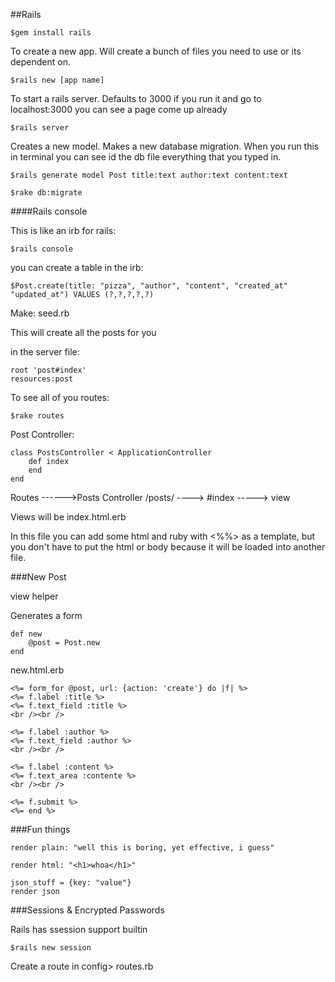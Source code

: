 ##Rails

```
$gem install rails

```

To create a new app. Will create a bunch of files you need to use or its dependent on.

```
$rails new [app name]

```
To start a rails server. Defaults to 3000 if you run it and go to localhost:3000 you can see a page come up already

```
$rails server

```
Creates a new model. Makes a new database migration. When you run this in terminal you can see id the db file everything that you typed in. 

```
$rails generate model Post title:text author:text content:text

```


```
$rake db:migrate
```


####Rails console

This is like an irb for rails:

```
$rails console

```
you can create a table in the irb:

```
$Post.create(title: "pizza", "author", "content", "created_at" "updated_at") VALUES (?,?,?,?,?)

```

Make: seed.rb

This will create all the posts for you

in the server file:

```
root 'post#index'
resources:post
```

To see all of you routes:

```
$rake routes

```
Post Controller:

```
class PostsController < ApplicationController
	def index
	end
end

```

Routes ------>Posts Controller
/posts/ ----> #index -----> view

Views will be index.html.erb

In this file you can add some html and ruby with <%%> as a template, but you don't have to put the html or body because it will be loaded into another file. 


###New Post

view helper

Generates a form

```
def new
	@post = Post.new
end

```

new.html.erb

```
<%= form_for @post, url: {action: 'create'} do |f| %>
<%= f.label :title %>
<%= f.text_field :title %>
<br /><br />

<%= f.label :author %>
<%= f.text_field :author %>
<br /><br />

<%= f.label :content %>
<%= f.text_area :contente %>
<br /><br />

<%= f.submit %>
<%= end %>
```
###Fun things

```
render plain: "well this is boring, yet effective, i guess"

```
```
render html: "<h1>whoa</h1>"

```

```
json_stuff = {key: "value"}
render json

```


###Sessions & Encrypted Passwords

Rails has ssession support builtin

```
$rails new session

```


Create a route in config> routes.rb